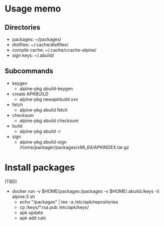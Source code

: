 # Usage memo

## Directories

- packages: ~/packages/
- distfiles: ~/.cache/distfiles/
- compile cache: ~/.cache/ccache-alpine/
- sign keys: ~/.abuild/

## Subcommands

- keygen
    - alpine-pkg abuild-keygen
- create APKBUILD
    - alpine-pkg newapkbuild xxx
- fetch
    - alpine-pkg abuild fetch
- checksum
    - alpine-pkg abuild checksum
- build
    - alpine-pkg abuild -r
- sign
    - alpine-pkg abuild-sign /home/packager/packages/x86_64/APKINDEX.tar.gz

# Install packages

(TBD)

- docker run -v $HOME/packages:/packages -v $HOME/.abuild:/keys -ti alpine:3 sh
    - echo "/packages" | tee -a /etc/apk/repositories
    - cp /keys/*.rsa.pub /etc/apk/keys/
    - apk update
    - apk add calc
